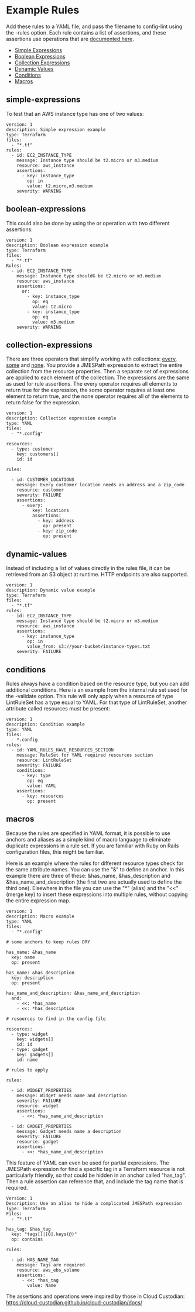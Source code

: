 # Example Rules

Add these rules to a YAML file, and pass the filename to config-lint using the -rules option.
Each rule contains a list of assertions, and these assertions use operations that are [documented here](operations.md).


* [Simple Expressions](#simple-expressions)
* [Boolean Expressions](#boolean-expressions)
* [Collection Expressions](#collection-expressions)
* [Dynamic Values](#dynamic-values)
* [Conditions](#conditions)
* [Macros](#macros)

## simple-expressions

To test that an AWS instance type has one of two values:

```
version: 1
description: Simple expression example
type: Terraform
files:
  - "*.tf"
rules:
  - id: EC2_INSTANCE_TYPE
    message: Instance type should be t2.micro or m3.medium
    resource: aws_instance
    assertions:
      - key: instance_type
        op: in
        value: t2.micro,m3.medium
    severity: WARNING
```

## boolean-expressions

This could also be done by using the or operation with two different assertions:

```
version: 1
description: Boolean expression example
type: Terraform
files:
  - "*.tf"
Rules:
  - id: EC2_INSTANCE_TYPE
    message: Instance type shouldG be t2.micro or m3.medium
    resource: aws_instance
    assertions:
      or:
        - key: instance_type
          op: eq
          value: t2.micro
        - key: instance_type
          op: eq
          value: m3.medium
    severity: WARNING
```

## collection-expressions

There are three operators that simplify working with collections: [every](operations.md#every), [some](operations.md#some) and [none](operations.md#none).
You provide a JMESPath expression to extract the entire collection from the resource properties.
Then a separate set of expressions are applied to each element of the collection.
The expressions are the same as used for rule assertions.
The every operator requires all elements to return true for the expression, the some operator requires at least one element to return true, and the none operator requires all of the elements to return false for the expression.


```
version: 1
description: Collection expression example
type: YAML
files:
  - "*.config"

resources:
  - type: customer
    key: customers[]
    id: id

rules:

  - id: CUSTOMER_LOCATIONS
    message: Every customer location needs an address and a zip_code
    resource: customer
    severity: FAILURE
    assertions:
      - every:
          key: locations
          assertions:
            - key: address
              op: present
            - key: zip_code
              op: present

```

## dynamic-values

Instead of including a list of values directly in the rules file, it can be retrieved
from an S3 object at runtime. HTTP endpoints are also supported.

```
version: 1
description: Dynamic value example
type: Terraform
files:
  - "*.tf"
rules:
  - id: EC2_INSTANCE_TYPE
    message: Instance type should be t2.micro or m3.medium
    resource: aws_instance
    assertions:
      - key: instance_type
        op: in
        value_from: s3://your-bucket/instance-types.txt
    severity: FAILURE
```

## conditions

Rules always have a condition based on the resource type, but you can add additional conditions. Here is an example
from the internal rule set used for the -validate option. This rule will only apply when a resource of type LintRuleSet
has a type equal to YAML. For that type of LintRuleSet, another attribute called resources must be present:

```
version: 1
description: Condition example
type: YAML
files:
  - *.config
rules:
  - id: YAML_RULES_HAVE_RESOURCES_SECTION
    message: RuleSet for YAML required resources section
    resource: LintRuleSet
    severity: FAILURE
    conditions:
      - key: type
        op: eq
        value: YAML
    assertions:
      - key: resources
        op: present
```

## macros

Because the rules are specified in YAML format, it is possible to use anchors and aliases as a simple kind of macro language to
eliminate duplicate expressions in a rule set. If you are familiar with Ruby on Rails configuration files, this might be familiar.

Here is an example where the rules for different resource types check for the same attribute names.
You can use the "&" to define an anchor. In this example there
are three of these: &has_name, &has_description and &has_name_and_description (the first two are actually used to
define the third one). Elsewhere in the file you can use the "*" (alias) and the "<<" (merge key) to insert
these expressions into multiple rules, without copying the entire expression map.

```
version: 1
description: Macro example
type: YAML
files:
  - "*.config"

# some anchors to keep rules DRY

has_name: &has_name
  key: name
  op: present

has_name: &has_description
  key: description
  op: present

has_name_and_description: &has_name_and_description
  and:
    - <<: *has_name
    - <<: *has_description

# resources to find in the config file

resources:
  - type: widget
    key: widgets[]
    id: id
  - type: gadget
    key: gadgets[]
    id: name

# rules to apply

rules:

  - id: WIDGET_PROPERTIES
    message: Widget needs name and description
    severity: FAILURE
    resource: widget
    assertions:
      - <<: *has_name_and_description

  - id: GADGET_PROPERTIES
    message: Gadget needs name a description
    severity: FAILURE
    resource: gadget
    assertions:
      - <<: *has_name_and_description
```

This feature of YAML can even be used for partial expressions. The JMESPath expression for find a specific tag in a Terraform resource is not particularly friendly, so that could be hidden in an anchor called "has_tag". Then a rule assertion can reference that, and include the tag name that is required.

```
Version: 1
Description: Use an alias to hide a complicated JMESPath expression
Type: Terraform
Files:
  - "*.tf"

has_tag: &has_tag
  key: "tags[]|[0].keys(@)"
  op: contains

rules:

  - id: HAS_NAME_TAG
    message: Tags are required
    resource: aws_ebs_volume
    assertions:
      - <<: *has_tag
        value: Name
```

The assertions and operations were inspired by those in Cloud Custodian: https://cloud-custodian.github.io/cloud-custodian/docs/
